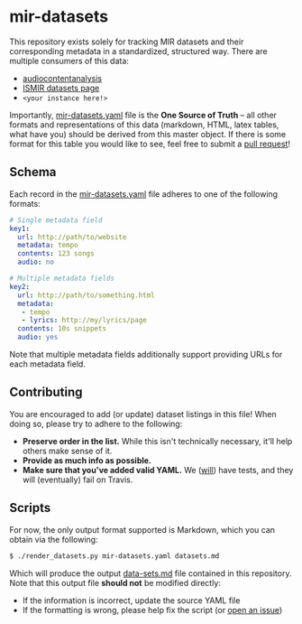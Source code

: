 # mir-datasets

This repository exists solely for tracking MIR datasets and their corresponding metadata
in a standardized, structured way. There are multiple consumers of this data:

* [audiocontentanalysis](http://audiocontentanalysis.org/data-sets/)
* [ISMIR datasets page](tbd)
* `<your instance here!>`

Importantly, [mir-datasets.yaml](https://github.com/ismir/mir-datasets/blob/master/mir-datasets.yaml) file is the **One Source of Truth** – all other formats and representations of this data (markdown, HTML, latex tables, what have you) should be derived from this master object. If there is some format for this table you would like to see, feel free to submit a [pull request](https://github.com/ismir/mir-datasets/pulls)!


## Schema

Each record in the [mir-datasets.yaml](https://github.com/ismir/mir-datasets/blob/master/mir-datasets.yaml) file adheres to one of the following formats:

```yaml
# Single metadata field
key1:
  url: http://path/to/website
  metadata: tempo
  contents: 123 songs
  audio: no

# Multiple metadata fields
key2:
  url: http://path/to/something.html
  metadata:
   - tempo
   - lyrics: http://my/lyrics/page
  contents: 10s snippets
  audio: yes
```

Note that multiple metadata fields additionally support providing URLs for each metadata field.


## Contributing

You are encouraged to add (or update) dataset listings in this file! When doing so, please try to
adhere to the following:

* **Preserve order in the list.** While this isn't technically necessary, it'll help others make sense of it.
* **Provide as much info as possible.**
* **Make sure that you've added valid YAML.** We ([will](https://github.com/ismir/mir-datasets/issues/1)) have tests, and they will (eventually) fail on Travis.


## Scripts

For now, the only output format supported is Markdown, which you can obtain via the following:

```bash
$ ./render_datasets.py mir-datasets.yaml datasets.md
```

Which will produce the output [data-sets.md](https://github.com/ismir/mir-datasets/blob/master/outputs/data-sets.md) file contained in this repository. Note that this output file **should not** be modified directly:

* If the information is incorrect, update the source YAML file
* If the formatting is wrong, please help fix the script (or [open an issue](https://github.com/ismir/mir-datasets/issues))
